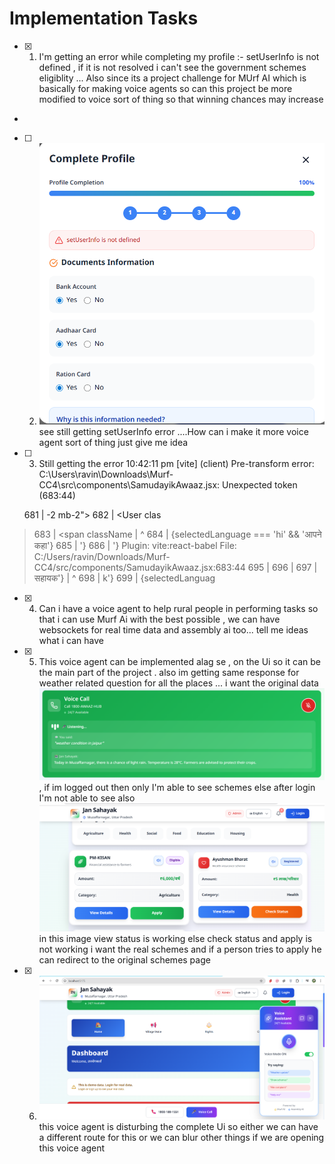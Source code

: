 # Implementation Tasks

- [x] 1. I'm getting an error  while completing my profile :- setUserInfo is not defined , if it is not resolved i can't see the government schemes eligiblity ... Also since its a project challenge for MUrf AI which is basically for making voice agents so can this project be more modified to voice sort of thing so that winning chances may increase 

-

- [ ] 2. ![alt text](image.png)see still getting setUserInfo error ....How can i make it more voice agent sort of thing just give me idea 


- [ ] 3. Still getting the error 10:42:11 pm [vite] (client) Pre-transform error: C:\Users\ravin\Downloads\Murf-CC4\src\components\SamudayikAwaaz.jsx: Unexpected token (683:44)









  681 |                             -2 mb-2">
  682 |                                             <User clas
> 683 |                                             <span className
      |                                             ^
  684 |                                                 {selectedLanguage === 'hi' && 'आपने कहा'}
  685 |                                                '}
  686 |                                      '}
  Plugin: vite:react-babel
  File: C:/Users/ravin/Downloads/Murf-CC4/src/components/SamudayikAwaaz.jsx:683:44
  695 |
  696 |
  697 |                                 सहायक'}
      |          ^
  698 |  k'}
  699 |                                                      {selectedLanguag


- [x] 4. Can i have a voice agent to help rural people in performing tasks so that i can use Murf Ai with the best possible , we can have websockets for real time data and assembly ai too... tell me ideas what i can have 

- [x] 5. This voice agent can be implemented alag se , on the Ui so it can be the main part of the project . also im getting same response for weather related question for all the places ... i want the original data ![alt text](image-1.png) , if im logged out then only I'm able to see schemes else after login I'm not able to see also ![alt text](image-2.png) in this image view status is working else check status and apply is not working i want the real schemes and if a person tries to apply he can redirect to the original schemes page 

- [x] 6. ![alt text](image-3.png) this voice agent is disturbing the complete Ui so either we can have a different route for this or we can blur other things if we are opening this voice agent 







